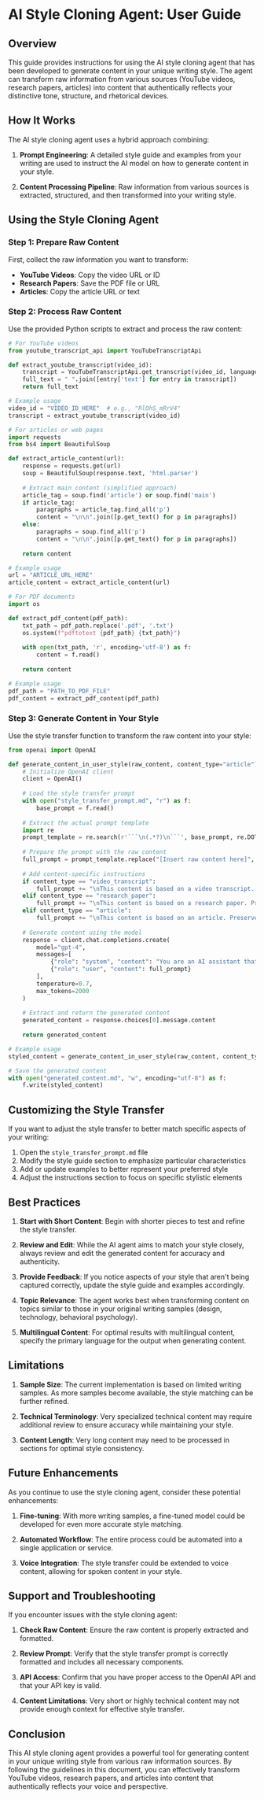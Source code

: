 # AI Style Cloning Agent: User Guide

## Overview

This guide provides instructions for using the AI style cloning agent that has been developed to generate content in your unique writing style. The agent can transform raw information from various sources (YouTube videos, research papers, articles) into content that authentically reflects your distinctive tone, structure, and rhetorical devices.

## How It Works

The AI style cloning agent uses a hybrid approach combining:

1. **Prompt Engineering**: A detailed style guide and examples from your writing are used to instruct the AI model on how to generate content in your style.

2. **Content Processing Pipeline**: Raw information from various sources is extracted, structured, and then transformed into your writing style.

## Using the Style Cloning Agent

### Step 1: Prepare Raw Content

First, collect the raw information you want to transform:

- **YouTube Videos**: Copy the video URL or ID
- **Research Papers**: Save the PDF file or URL
- **Articles**: Copy the article URL or text

### Step 2: Process Raw Content

Use the provided Python scripts to extract and process the raw content:

```python
# For YouTube videos
from youtube_transcript_api import YouTubeTranscriptApi

def extract_youtube_transcript(video_id):
    transcript = YouTubeTranscriptApi.get_transcript(video_id, languages=['en', 'ru'])
    full_text = " ".join([entry['text'] for entry in transcript])
    return full_text

# Example usage
video_id = "VIDEO_ID_HERE"  # e.g., "RlOhS_mRrV4"
transcript = extract_youtube_transcript(video_id)
```

```python
# For articles or web pages
import requests
from bs4 import BeautifulSoup

def extract_article_content(url):
    response = requests.get(url)
    soup = BeautifulSoup(response.text, 'html.parser')
    
    # Extract main content (simplified approach)
    article_tag = soup.find('article') or soup.find('main')
    if article_tag:
        paragraphs = article_tag.find_all('p')
        content = "\n\n".join([p.get_text() for p in paragraphs])
    else:
        paragraphs = soup.find_all('p')
        content = "\n\n".join([p.get_text() for p in paragraphs])
    
    return content

# Example usage
url = "ARTICLE_URL_HERE"
article_content = extract_article_content(url)
```

```python
# For PDF documents
import os

def extract_pdf_content(pdf_path):
    txt_path = pdf_path.replace('.pdf', '.txt')
    os.system(f"pdftotext {pdf_path} {txt_path}")
    
    with open(txt_path, 'r', encoding='utf-8') as f:
        content = f.read()
    
    return content

# Example usage
pdf_path = "PATH_TO_PDF_FILE"
pdf_content = extract_pdf_content(pdf_path)
```

### Step 3: Generate Content in Your Style

Use the style transfer function to transform the raw content into your style:

```python
from openai import OpenAI

def generate_content_in_user_style(raw_content, content_type="article"):
    # Initialize OpenAI client
    client = OpenAI()
    
    # Load the style transfer prompt
    with open("style_transfer_prompt.md", "r") as f:
        base_prompt = f.read()
    
    # Extract the actual prompt template
    import re
    prompt_template = re.search(r'```\n(.*?)\n```', base_prompt, re.DOTALL).group(1)
    
    # Prepare the prompt with the raw content
    full_prompt = prompt_template.replace("[Insert raw content here]", raw_content)
    
    # Add content-specific instructions
    if content_type == "video_transcript":
        full_prompt += "\nThis content is based on a video transcript. Maintain a conversational flow."
    elif content_type == "research_paper":
        full_prompt += "\nThis content is based on a research paper. Preserve key findings while making it accessible."
    elif content_type == "article":
        full_prompt += "\nThis content is based on an article. Preserve main points while adapting to your style."
    
    # Generate content using the model
    response = client.chat.completions.create(
        model="gpt-4",
        messages=[
            {"role": "system", "content": "You are an AI assistant that writes in the exact style of Kirill."},
            {"role": "user", "content": full_prompt}
        ],
        temperature=0.7,
        max_tokens=2000
    )
    
    # Extract and return the generated content
    generated_content = response.choices[0].message.content
    
    return generated_content

# Example usage
styled_content = generate_content_in_user_style(raw_content, content_type="article")

# Save the generated content
with open("generated_content.md", "w", encoding="utf-8") as f:
    f.write(styled_content)
```

## Customizing the Style Transfer

If you want to adjust the style transfer to better match specific aspects of your writing:

1. Open the `style_transfer_prompt.md` file
2. Modify the style guide section to emphasize particular characteristics
3. Add or update examples to better represent your preferred style
4. Adjust the instructions section to focus on specific stylistic elements

## Best Practices

1. **Start with Short Content**: Begin with shorter pieces to test and refine the style transfer.

2. **Review and Edit**: While the AI agent aims to match your style closely, always review and edit the generated content for accuracy and authenticity.

3. **Provide Feedback**: If you notice aspects of your style that aren't being captured correctly, update the style guide and examples accordingly.

4. **Topic Relevance**: The agent works best when transforming content on topics similar to those in your original writing samples (design, technology, behavioral psychology).

5. **Multilingual Content**: For optimal results with multilingual content, specify the primary language for the output when generating content.

## Limitations

1. **Sample Size**: The current implementation is based on limited writing samples. As more samples become available, the style matching can be further refined.

2. **Technical Terminology**: Very specialized technical content may require additional review to ensure accuracy while maintaining your style.

3. **Content Length**: Very long content may need to be processed in sections for optimal style consistency.

## Future Enhancements

As you continue to use the style cloning agent, consider these potential enhancements:

1. **Fine-tuning**: With more writing samples, a fine-tuned model could be developed for even more accurate style matching.

2. **Automated Workflow**: The entire process could be automated into a single application or service.

3. **Voice Integration**: The style transfer could be extended to voice content, allowing for spoken content in your style.

## Support and Troubleshooting

If you encounter issues with the style cloning agent:

1. **Check Raw Content**: Ensure the raw content is properly extracted and formatted.

2. **Review Prompt**: Verify that the style transfer prompt is correctly formatted and includes all necessary components.

3. **API Access**: Confirm that you have proper access to the OpenAI API and that your API key is valid.

4. **Content Limitations**: Very short or highly technical content may not provide enough context for effective style transfer.

## Conclusion

This AI style cloning agent provides a powerful tool for generating content in your unique writing style from various raw information sources. By following the guidelines in this document, you can effectively transform YouTube videos, research papers, and articles into content that authentically reflects your voice and perspective.
